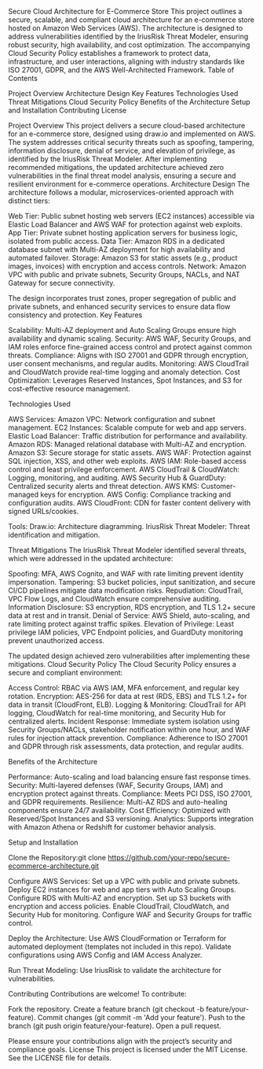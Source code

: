 Secure Cloud Architecture for E-Commerce Store
This project outlines a secure, scalable, and compliant cloud architecture for an e-commerce store hosted on Amazon Web Services (AWS). The architecture is designed to address vulnerabilities identified by the IriusRisk Threat Modeler, ensuring robust security, high availability, and cost optimization. The accompanying Cloud Security Policy establishes a framework to protect data, infrastructure, and user interactions, aligning with industry standards like ISO 27001, GDPR, and the AWS Well-Architected Framework.
Table of Contents

Project Overview
Architecture Design
Key Features
Technologies Used
Threat Mitigations
Cloud Security Policy
Benefits of the Architecture
Setup and Installation
Contributing
License

Project Overview
This project delivers a secure cloud-based architecture for an e-commerce store, designed using draw.io and implemented on AWS. The system addresses critical security threats such as spoofing, tampering, information disclosure, denial of service, and elevation of privilege, as identified by the IriusRisk Threat Modeler. After implementing recommended mitigations, the updated architecture achieved zero vulnerabilities in the final threat model analysis, ensuring a secure and resilient environment for e-commerce operations.
Architecture Design
The architecture follows a modular, microservices-oriented approach with distinct tiers:

Web Tier: Public subnet hosting web servers (EC2 instances) accessible via Elastic Load Balancer and AWS WAF for protection against web exploits.
App Tier: Private subnet hosting application servers for business logic, isolated from public access.
Data Tier: Amazon RDS in a dedicated database subnet with Multi-AZ deployment for high availability and automated failover.
Storage: Amazon S3 for static assets (e.g., product images, invoices) with encryption and access controls.
Network: Amazon VPC with public and private subnets, Security Groups, NACLs, and NAT Gateway for secure connectivity.

The design incorporates trust zones, proper segregation of public and private subnets, and enhanced security services to ensure data flow consistency and protection.
Key Features

Scalability: Multi-AZ deployment and Auto Scaling Groups ensure high availability and dynamic scaling.
Security: AWS WAF, Security Groups, and IAM roles enforce fine-grained access control and protect against common threats.
Compliance: Aligns with ISO 27001 and GDPR through encryption, user consent mechanisms, and regular audits.
Monitoring: AWS CloudTrail and CloudWatch provide real-time logging and anomaly detection.
Cost Optimization: Leverages Reserved Instances, Spot Instances, and S3 for cost-effective resource management.

Technologies Used

AWS Services:
Amazon VPC: Network configuration and subnet management.
EC2 Instances: Scalable compute for web and app servers.
Elastic Load Balancer: Traffic distribution for performance and availability.
Amazon RDS: Managed relational database with Multi-AZ and encryption.
Amazon S3: Secure storage for static assets.
AWS WAF: Protection against SQL injection, XSS, and other web exploits.
AWS IAM: Role-based access control and least privilege enforcement.
AWS CloudTrail & CloudWatch: Logging, monitoring, and auditing.
AWS Security Hub & GuardDuty: Centralized security alerts and threat detection.
AWS KMS: Customer-managed keys for encryption.
AWS Config: Compliance tracking and configuration audits.
AWS CloudFront: CDN for faster content delivery with signed URLs/cookies.


Tools:
Draw.io: Architecture diagramming.
IriusRisk Threat Modeler: Threat identification and mitigation.



Threat Mitigations
The IriusRisk Threat Modeler identified several threats, which were addressed in the updated architecture:

Spoofing: MFA, AWS Cognito, and WAF with rate limiting prevent identity impersonation.
Tampering: S3 bucket policies, input sanitization, and secure CI/CD pipelines mitigate data modification risks.
Repudiation: CloudTrail, VPC Flow Logs, and CloudWatch ensure comprehensive auditing.
Information Disclosure: S3 encryption, RDS encryption, and TLS 1.2+ secure data at rest and in transit.
Denial of Service: AWS Shield, auto-scaling, and rate limiting protect against traffic spikes.
Elevation of Privilege: Least privilege IAM policies, VPC Endpoint policies, and GuardDuty monitoring prevent unauthorized access.

The updated design achieved zero vulnerabilities after implementing these mitigations.
Cloud Security Policy
The Cloud Security Policy ensures a secure and compliant environment:

Access Control: RBAC via AWS IAM, MFA enforcement, and regular key rotation.
Encryption: AES-256 for data at rest (RDS, EBS) and TLS 1.2+ for data in transit (CloudFront, ELB).
Logging & Monitoring: CloudTrail for API logging, CloudWatch for real-time monitoring, and Security Hub for centralized alerts.
Incident Response: Immediate system isolation using Security Groups/NACLs, stakeholder notification within one hour, and WAF rules for injection attack prevention.
Compliance: Adherence to ISO 27001 and GDPR through risk assessments, data protection, and regular audits.

Benefits of the Architecture

Performance: Auto-scaling and load balancing ensure fast response times.
Security: Multi-layered defenses (WAF, Security Groups, IAM) and encryption protect against threats.
Compliance: Meets PCI DSS, ISO 27001, and GDPR requirements.
Resilience: Multi-AZ RDS and auto-healing components ensure 24/7 availability.
Cost Efficiency: Optimized with Reserved/Spot Instances and S3 versioning.
Analytics: Supports integration with Amazon Athena or Redshift for customer behavior analysis.

Setup and Installation

Clone the Repository:git clone https://github.com/your-repo/secure-ecommerce-architecture.git


Configure AWS Services:
Set up a VPC with public and private subnets.
Deploy EC2 instances for web and app tiers with Auto Scaling Groups.
Configure RDS with Multi-AZ and encryption.
Set up S3 buckets with encryption and access policies.
Enable CloudTrail, CloudWatch, and Security Hub for monitoring.
Configure WAF and Security Groups for traffic control.


Deploy the Architecture:
Use AWS CloudFormation or Terraform for automated deployment (templates not included in this repo).
Validate configurations using AWS Config and IAM Access Analyzer.


Run Threat Modeling:
Use IriusRisk to validate the architecture for vulnerabilities.



Contributing
Contributions are welcome! To contribute:

Fork the repository.
Create a feature branch (git checkout -b feature/your-feature).
Commit changes (git commit -m 'Add your feature').
Push to the branch (git push origin feature/your-feature).
Open a pull request.

Please ensure your contributions align with the project’s security and compliance goals.
License
This project is licensed under the MIT License. See the LICENSE file for details.

